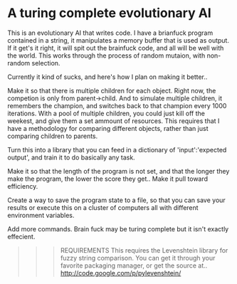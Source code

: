 A turing complete evolutionary AI
==========================

This is an evolutionary AI that writes code.
I have a brianfuck program contained in a string, it manipulates a memory buffer that is used as output. If it get's it right, it will spit out the brainfuck code, and all will be well with the world.
This works through the process of random mutaion, with non-random selection.

Currently it kind of sucks, and here's how I plan on making it better..

Make it so that there is multiple children for each object. Right now, the competion is only from parent->child. And to simulate multiple children, it remembers the champion, and switches back to that champion every 1000 iterations. With a pool of multiple children, you could just kill off the weekest, and give them a set ammount of resources. This requires that I have a methodology for comparing different objects, rather than just comparing children to parents.

Turn this into a library that you can feed in a dictionary of 'input':'expected output', and train it to do basically any task.

Make it so that the length of the program is not set, and that the longer they make the program, the lower the score they get.. Make it pull toward efficiency.

Create a way to save the program state to a file, so that you can save your results or execute this on a cluster of computers all with different environment variables.

Add more commands. Brain fuck may be turing complete but it isn't exactly effecient. 

>>>REQUIREMENTS
This requires the Levenshtein library for fuzzy string comparison. You can get it through your favorite packaging manager, or get the source at..
http://code.google.com/p/pylevenshtein/
